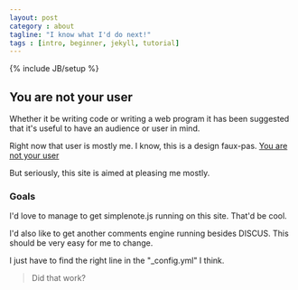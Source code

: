```yaml
---
layout: post
category : about
tagline: "I know what I'd do next!"
tags : [intro, beginner, jekyll, tutorial]
---
```

{% include JB/setup %}

## You are not your user

Whether it be writing code or writing a web program it has been suggested that it's useful to have an audience or user in mind.

Right now that user is mostly me.  I know, this is a design faux-pas. [You are not your user](http://52weeksofux.com/post/385981879/you-are-not-your-user)

But seriously, this site is aimed at pleasing me mostly.

### Goals

I'd love to manage to get simplenote.js running on this site.  That'd be cool.

I'd also like to get another comments engine running besides DISCUS.  This should be very easy for me to change.

I just have to find the right line in the "_config.yml" I think.  

> Did that work?
